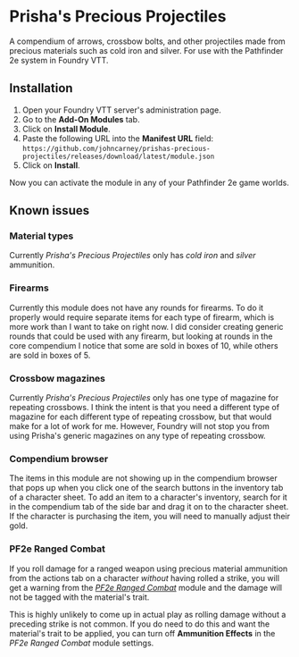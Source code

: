 # Prisha's Precious Projectiles

A compendium of arrows, crossbow bolts, and other projectiles made from precious
materials such as cold iron and silver. For use with the Pathfinder 2e system in
Foundry VTT.

## Installation

1. Open your Foundry VTT server's administration page.
2. Go to the **Add-On Modules** tab.
3. Click on **Install Module**.
4. Paste the following URL into the **Manifest URL** field: `https://github.com/johncarney/prishas-precious-projectiles/releases/download/latest/module.json`
5. Click on **Install**.

Now you can activate the module in any of your Pathfinder 2e game worlds.

## Known issues

### Material types

Currently *Prisha's Precious Projectiles* only has *cold iron* and *silver* ammunition.

### Firearms

Currently this module does not have any rounds for firearms. To do it properly
would require separate items for each type of firearm, which is more work than I
want to take on right now. I did consider creating generic rounds that could be
used with any firearm, but looking at rounds in the core compendium I notice
that some are sold in boxes of 10, while others are sold in boxes of 5.

### Crossbow magazines

Currently *Prisha's Precious Projectiles* only has one type of magazine for
repeating crossbows. I think the intent is that you need a different type of
magazine for each different type of repeating crossbow, but that would make for
a lot of work for me. However, Foundry will not stop you from using Prisha's generic magazines on any type of repeating crossbow.

### Compendium browser

The items in this module are not showing up in the compendium browser that pops
up when you click one of the search buttons in the inventory tab of a character
sheet. To add an item to a character's inventory, search for it in the
compendium tab of the side bar and drag it on to the character sheet. If the
character is purchasing the item, you will need to manually adjust their gold.

### PF2e Ranged Combat

If you roll damage for a ranged weapon using precious material ammunition from
the actions tab on a character *without* having rolled a strike, you will get a
warning from the
[*PF2e Ranged Combat*](https://foundryvtt.com/packages/pf2e-ranged-combat/) module
and the damage will not be tagged with the material's trait.

This is highly unlikely to come up in actual play as rolling damage without a
preceding strike is not common. If you do need to do this and want the
material's trait to be applied, you can turn off **Ammunition Effects** in the
*PF2e Ranged Combat* module settings.

